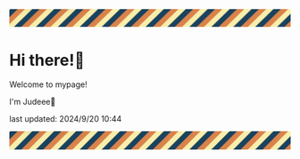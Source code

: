 <!-- Header image -->
<img src="./pokemon/pokemon_11.png" width="1000">

# Hi there!👋

Welcome to mypage!

I'm Judeee🐷

last updated: 2024/9/20 10:44

<!-- Footer image -->
<img src="./pokemon/pokemon_11.png" width="1000">
